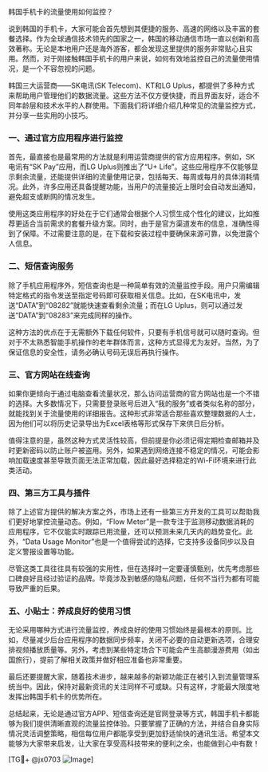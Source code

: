 韩国手机卡的流量使用如何监控？

说到韩国的手机卡，大家可能会首先想到其便捷的服务、高速的网络以及丰富的套餐选择。作为全球通信技术领先的国家之一，韩国的移动通信市场一直以创新和高效著称。无论是本地用户还是海外游客，都会发现这里提供的服务非常贴心且实用。然而，对于刚接触韩国手机卡的用户来说，如何有效地监控自己的流量使用情况，是一个不容忽视的问题。

韩国三大运营商——SK电讯(SK Telecom)、KT和LG Uplus，都提供了多种方式来帮助用户管理他们的数据流量。这些方法不仅方便快捷，而且界面友好，适合不同年龄层和技术水平的人群使用。下面我们将详细介绍几种常见的流量监控方式，并分享一些实用的小技巧。

### 一、通过官方应用程序进行监控

首先，最直接也是最常用的方法就是利用运营商提供的官方应用程序。例如，SK电讯有“SK Pay”应用，而LG Uplus则推出了“U+ Life”。这些应用程序不仅能够显示剩余流量，还能提供详细的流量使用记录，包括每天、每周或每月的具体消耗情况。此外，许多应用还具备提醒功能，当用户的流量接近上限时会自动发出通知，避免超支或断网的情况发生。

使用这类应用程序的好处在于它们通常会根据个人习惯生成个性化的建议，比如推荐更适合当前需求的套餐升级方案。同时，由于是官方渠道发布的信息，准确性得到了保障。不过需要注意的是，在下载和安装过程中要确保来源可靠，以免泄露个人信息。

### 二、短信查询服务

除了手机应用程序外，短信查询也是一种简单有效的流量监控手段。用户只需编辑特定格式的指令发送至指定号码即可获取相关信息。比如，在SK电讯中，发送“DATA”到“08282”就能快速查看剩余流量；而在LG Uplus，则可以通过发送“DATA”到“08283”来完成同样的操作。

这种方法的优点在于无需额外下载任何软件，只要有手机信号就可以随时查询。但对于不太熟悉智能手机操作的老年群体而言，这种方式显得尤为友好。当然，为了保证信息的安全性，请务必确认号码无误后再执行操作。

### 三、官方网站在线查询

如果你更倾向于通过电脑查看流量状况，那么访问运营商的官方网站也是一个不错的选择。大多数情况下，只需要登录账号后进入“我的服务”或者类似名称的部分，就能找到关于流量使用的详细报告。这种形式非常适合那些喜欢整理数据的人士，因为他们可以将历史记录导出为Excel表格等形式保存下来供日后分析。

值得注意的是，虽然这种方式灵活性较高，但前提是你必须记得定期检查邮箱并及时更新密码以防止账户被盗用。另外，如果遇到网络连接不稳定的情况，可能会影响加载速度甚至导致页面无法正常加载，因此最好选择稳定的Wi-Fi环境来进行此类活动。

### 四、第三方工具与插件

除了上述官方提供的解决方案之外，市场上还有一些第三方开发的工具可以帮助我们更好地掌控流量动态。例如，“Flow Meter”是一款专注于监测移动数据消耗的应用程序，它不仅能实时跟踪已用流量，还可以预测未来几天内的趋势变化。此外，“Data Usage Monitor”也是一个值得尝试的选择，它支持多设备同步以及自定义警报设置等功能。

尽管这类工具往往具有较强的实用性，但在选择时一定要谨慎甄别，优先考虑那些口碑良好且经过验证的品牌。毕竟涉及到敏感的隐私问题，任何不当行为都有可能导致严重的后果。

### 五、小贴士：养成良好的使用习惯

无论采用哪种方式进行流量监控，养成良好的使用习惯始终是最根本的原则。比如，尽量减少后台应用程序的数据同步频率，关闭不必要的自动更新选项，合理安排视频播放质量等。另外，考虑到某些特定场合下可能会产生高额漫游费用（如出国旅行），提前了解相关政策并做好相应准备也非常重要。

最后还要提醒大家，随着技术进步，越来越多的新颖功能正在被引入到流量管理系统当中。因此，保持对最新资讯的关注同样不可或缺。只有这样，才能最大限度地发挥出韩国手机卡的优势所在。

总结起来，无论是通过官方APP、短信查询还是官网登录等方式，韩国手机卡都能够为我们提供清晰直观的流量监控体验。只要掌握了正确的方法，并结合自身实际情况灵活调整策略，相信每位用户都能享受到更加舒适愉快的通讯生活。希望本文能够为大家带来启发，让大家在享受高科技带来的便利之余，也能做到心中有数！

[TG💪+ @jx0703 ![Image](https://github.com/user-attachments/assets/dbca1d08-cadb-493c-b0ec-ad6f7a83f270)]
